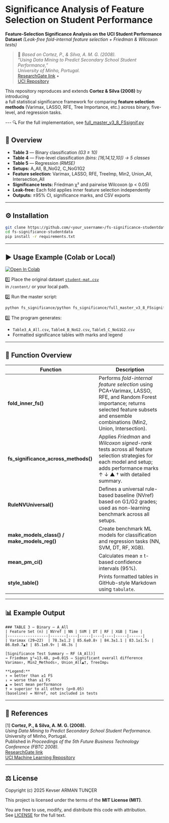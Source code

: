 # Significance Analysis of Feature Selection on Student Performance

**Feature-Selection Significance Analysis on the UCI Student Performance Dataset**
*(Leak-free fold-internal feature selection + Friedman & Wilcoxon tests)*

> 📄 *Based on Cortez, P., & Silva, A. M. G. (2008).  
> “Using Data Mining to Predict Secondary School Student Performance,”  
> University of Minho, Portugal.*  
> [ResearchGate link](https://www.researchgate.net/publication/228780408) •  
> [UCI Repository](https://archive.ics.uci.edu/ml/datasets/Student+Performance)

This repository reproduces and extends **Cortez & Silva (2008)** by introducing  
a full statistical significance framework for comparing **feature selection methods**
(Varimax, LASSO, RFE, Tree Importance, etc.) across binary, five-level, and regression tasks.

--- 🔍 For the full implementation, see [full_master_v3_8_FSsignif.py](https://github.com/karman09/student-performance-FS-significance/blob/main/fs-significance-studentdata/full_master_v3_8_FSsignif.py)




## 🔹 Overview

- **Table 3** — Binary classification *(G3 ≥ 10)*  
- **Table 4** — Five-level classification *(bins: [16,14,12,10]) → 5 classes*  
- **Table 5** — Regression *(RMSE)*  
- **Setups:** A_All, B_NoG2, C_NoG1G2  
- **Feature selection:** Varimax, LASSO, RFE, TreeImp, Min2, Union_All, Intersection_All  
- **Significance tests:** Friedman χ² and pairwise Wilcoxon (p < 0.05)  
- **Leak-free:** Each fold applies inner feature selection independently  
- **Outputs:** ±95% CI, significance marks, and CSV exports

---

## ⚙️ Installation

```bash
git clone https://github.com/<your_username>/fs-significance-studentdata.git
cd fs-significance-studentdata
pip install -r requirements.txt
```

---

## ▶️ Usage Example (Colab or Local)
[![Open In Colab](https://colab.research.google.com/assets/colab-badge.svg)](https://colab.research.google.com/github/karman09/student-performance-FS-significance/blob/main/fs-significance-studentdata/fs_significance_studentdata_colab.ipynb)


1️⃣ Place the original dataset [`student-mat.csv`](https://archive.ics.uci.edu/ml/datasets/Student+Performance)  
in `/content/` or your local path.

2️⃣ Run the master script:

```bash
python fs_significance/python fs_significance/full_master_v3_8_FSsignif.py
```

3️⃣ The program generates:
- `Table3_A_All.csv`, `Table4_B_NoG2.csv`, `Table5_C_NoG1G2.csv`  
- Formatted significance tables with marks and legend

---

## 🧩 Function Overview

| Function | Description |
|-----------|--------------|
| **fold_inner_fs()** | Performs *fold-internal feature selection* using PCA+Varimax, LASSO, RFE, and Random Forest importance; returns selected feature subsets and ensemble combinations (Min2, Union, Intersection). |
| **fs_significance_across_methods()** | Applies *Friedman* and *Wilcoxon signed-rank* tests across all feature selection strategies for each model and setup; adds performance marks ↑ ↓ ▲ † with detailed summary. |
| **RuleNVUniversal()** | Defines a universal rule-based baseline (NVref) based on G1/G2 grades; used as non-learning benchmark across all setups. |
| **make_models_class() / make_models_reg()** | Create benchmark ML models for classification and regression tasks (NN, SVM, DT, RF, XGB). |
| **mean_pm_ci()** | Calculates mean ± t-based confidence intervals (95%). |
| **style_table()** | Prints formatted tables in GitHub-style Markdown using `tabulate`. |

---

## 📊 Example Output

```
### TABLE 3 — Binary — A_All
| Feature Set (n) | NVref | NN | SVM | DT | RF | XGB | Time |
|------------------|-------|----|-----|----|----|-----|------|
| Varimax (29→22)  | 78.3±1.2 | 85.6±0.8↑ | 84.3±1.1 | 83.1±1.5↓ | 86.8±0.7▲† | 85.1±0.9↑ | 46.3s |

[Significance Test Summary — RF (A_All)]
→ Friedman χ²=13.48, p=0.015 ⇒ Significant overall difference  
Varimax↑, Min2_Methods↑, Union_All▲†, TreeImp↓

**Legend:**
↑ = better than ≥1 FS  
↓ = worse than ≥1 FS  
▲ = best mean performance  
† = superior to all others (p<0.05)  
(baseline) = NVref, not included in tests
```

---

## 📖 References

[1] **Cortez, P., & Silva, A. M. G. (2008).**  
*Using Data Mining to Predict Secondary School Student Performance.*  
University of Minho, Portugal.  
Published in *Proceedings of the 5th Future Business Technology Conference (FBTC 2008).*  
[ResearchGate link](https://www.researchgate.net/publication/228780408)  
[UCI Machine Learning Repository](https://archive.ics.uci.edu/ml/datasets/Student+Performance)

---

## ⚖️ License

Copyright (c) 2025 Kevser ARMAN TUNÇER

This project is licensed under the terms of the **MIT License (MIT)**.

You are free to use, modify, and distribute this code with attribution.  
See [LICENSE](LICENSE) for the full text.
